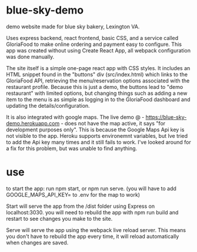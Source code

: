 # blue-sky-demo

demo website made for blue sky bakery, Lexington VA.

Uses express backend, react frontend, basic CSS, and a service called GloriaFood to make online ordering and payment easy to configure. This app was created without using Create React App, all webpack configuration was done manually.

The site itself is a simple one-page react app with CSS styles. It includes an HTML snippet found in the "buttons" div
(src/index.html) which links to the GloriaFood API, retrieving the menu/reservation options associated with the restaurant profile. Because this is just a demo, the buttons lead to "demo restaurant" with limited options, but changing things such as adding a new item to the menu is as simple as logging in to the GloriaFood dashboard and updating the details/configuration.

It is also integrated with google maps. The live demo @ - https://blue-sky-demo.herokuapp.com - does not have the map active, it says "for development purposes only". This is because the Google Maps Api key is not visible to the app. Heroku supports environemnt variables, but Ive tried to add the Api key many times and it still fails to work. I've looked around for a fix for this problem, but was unable to find anything. 

# use

to start the app: run npm start, or npm run serve.
(you will have to add GOOGLE_MAPS_API_KEY=<your-api-key> to .env for the map to work)

Start will serve the app from the /dist folder using Express on localhost:3030. you will need to rebuild the app with npm run build and restart to see changes you make to the site. 

Serve will serve the app using the webpack live reload server. This means you don't have to rebuild the app every time, it will reload automatically when changes are saved. 
